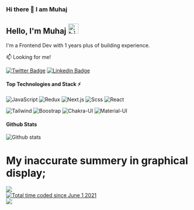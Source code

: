 ### Hi there 👋 I am Muhaj

<!--
**muhammod1/muhammod1** is a ✨ _special_ ✨ repository because its `README.md` (this file) appears on your GitHub profile.

Here are some ideas to get you started:

- 🔭 I’m currently working on ...
- 🌱 I’m currently learning ...
- 👯 I’m looking to collaborate on ...
- 🤔 I’m looking for help with ...
- 💬 Ask me about ...
- 📫 How to reach me: ...
- 😄 Pronouns: ...
- ⚡ Fun fact: ...
-->





## Hello, I'm Muhaj  <img src="https://emoji.slack-edge.com/T02HBS55FCG/cool-doge/aa3c8fd9037a0604.gif" width="28" alt="hi">

I'm a Frontend Dev with 1 years plus  of building experience.

:mailbox: Looking for me!

[![Twitter Badge](https://img.shields.io/badge/-@muhaj_dev-1ca0f1?style=flat&labelColor=1ca0f1&logo=twitter&logoColor=white)](https://twitter.com/muhaj_dev) [![Linkedin Badge](https://img.shields.io/badge/-Ajibade_Muhammod-0e76a8?style=flat&labelColor=0e76a8&logo=linkedin&logoColor=white)](https://www.linkedin.com/in/ajibade-olawale-6111911b5)

#### Top Technologies and Stack ⚡️

![JavaScript](https://img.shields.io/static/v1?style=for-the-badge&message=JavaScript&color=222222&logo=JavaScript&logoColor=F7DF1E&label=) ![Redux](https://img.shields.io/static/v1?style=for-the-badge&message=Reduxy&color=777BB4&logo=Redux&logoColor=FFFFFF&label=) ![Next.js](https://img.shields.io/static/v1?style=for-the-badge&message=Next.js&color=777BB4&logo=Next.js&logoColor=FFFFFF&label=) ![Scss](	https://img.shields.io/badge/Sass-CC6699?style=for-the-badge&logo=sass&logoColor=white) ![React](https://img.shields.io/static/v1?style=for-the-badge&message=React&color=222222&logo=React&logoColor=61DAFB&label=)

![Tailwind](https://img.shields.io/badge/Tailwind_CSS-38B2AC?style=for-the-badge&logo=tailwind-css&logoColor=white) ![Boostrap](https://img.shields.io/badge/Bootstrap-563D7C?style=for-the-badge&logo=bootstrap&logoColor=white) ![Chakra-UI](https://img.shields.io/static/v1?style=for-the-badge&message=chakra-UI&color=777BB4&logo=Solidity&logoColor=FFFFFF&label=) ![Material-UI](https://img.shields.io/badge/Material--UI-0081CB?style=for-the-badge&logo=material-ui&logoColor=white) 


<!-- #### Work  -->

<!-- Portfolio: https://github.com/muhammod1 -->
 
  
#### Github Stats 

![Github stats](https://github-readme-stats.vercel.app/api?username=muhammod1&count_private=true&theme=dark&hide=contribs,issues)
 
</details>



# My inaccurate summery in graphical display;
<a>
  <img align="center" src="https://github-readme-stats.vercel.app/api?username=muhammod1&show_icons=true&theme=algolia&count_private=true&line_height=27">
 </a>
 <div>
<a href="https://wakatime.com/@483bdb9a-fc96-49c6-9d6a-ec7373739336"><img src="https://wakatime.com/badge/user/483bdb9a-fc96-49c6-9d6a-ec7373739336.svg" alt="Total time coded    since June 1 2021" /></a>
  </div>
 <a>
  <img align="center" src="https://github-readme-stats.vercel.app/api/wakatime?username=muhammod1&theme=algolia&count_private=true&line_height=27&langs_count=7">
 </a>


  <!---
muuhammod1/muhammod1 is a ✨ special ✨ repository because its `README.md` (this file) appears on your GitHub profile.
You can click the Preview link to take a look at your changes.
--->
